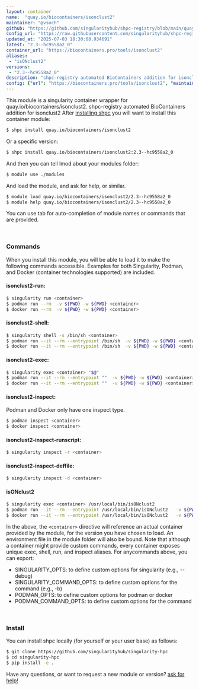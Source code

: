 ```yaml
---
layout: container
name:  "quay.io/biocontainers/isonclust2"
maintainer: "@vsoch"
github: "https://github.com/singularityhub/shpc-registry/blob/main/quay.io/biocontainers/isonclust2/container.yaml"
config_url: "https://raw.githubusercontent.com/singularityhub/shpc-registry/main/quay.io/biocontainers/isonclust2/container.yaml"
updated_at: "2025-07-03 18:30:08.934691"
latest: "2.3--hc9558a2_0"
container_url: "https://biocontainers.pro/tools/isonclust2"
aliases:
 - "isONclust2"
versions:
 - "2.3--hc9558a2_0"
description: "shpc-registry automated BioContainers addition for isonclust2"
config: {"url": "https://biocontainers.pro/tools/isonclust2", "maintainer": "@vsoch", "description": "shpc-registry automated BioContainers addition for isonclust2", "latest": {"2.3--hc9558a2_0": "sha256:3203cea99d751b157686860c8a68ddfd4238e1ae8a59a039a6f13a91d17cf4eb"}, "tags": {"2.3--hc9558a2_0": "sha256:3203cea99d751b157686860c8a68ddfd4238e1ae8a59a039a6f13a91d17cf4eb"}, "docker": "quay.io/biocontainers/isonclust2", "aliases": {"isONclust2": "/usr/local/bin/isONclust2"}}
---
```


This module is a singularity container wrapper for quay.io/biocontainers/isonclust2.
shpc-registry automated BioContainers addition for isonclust2
After [installing shpc](#install) you will want to install this container module:


```bash
$ shpc install quay.io/biocontainers/isonclust2
```

Or a specific version:

```bash
$ shpc install quay.io/biocontainers/isonclust2:2.3--hc9558a2_0
```

And then you can tell lmod about your modules folder:

```bash
$ module use ./modules
```

And load the module, and ask for help, or similar.

```bash
$ module load quay.io/biocontainers/isonclust2/2.3--hc9558a2_0
$ module help quay.io/biocontainers/isonclust2/2.3--hc9558a2_0
```

You can use tab for auto-completion of module names or commands that are provided.

<br>

### Commands

When you install this module, you will be able to load it to make the following commands accessible.
Examples for both Singularity, Podman, and Docker (container technologies supported) are included.

#### isonclust2-run:

```bash
$ singularity run <container>
$ podman run --rm  -v ${PWD} -w ${PWD} <container>
$ docker run --rm  -v ${PWD} -w ${PWD} <container>
```

#### isonclust2-shell:

```bash
$ singularity shell -s /bin/sh <container>
$ podman run --it --rm --entrypoint /bin/sh  -v ${PWD} -w ${PWD} <container>
$ docker run --it --rm --entrypoint /bin/sh  -v ${PWD} -w ${PWD} <container>
```

#### isonclust2-exec:

```bash
$ singularity exec <container> "$@"
$ podman run --it --rm --entrypoint ""  -v ${PWD} -w ${PWD} <container> "$@"
$ docker run --it --rm --entrypoint ""  -v ${PWD} -w ${PWD} <container> "$@"
```

#### isonclust2-inspect:

Podman and Docker only have one inspect type.

```bash
$ podman inspect <container>
$ docker inspect <container>
```

#### isonclust2-inspect-runscript:

```bash
$ singularity inspect -r <container>
```

#### isonclust2-inspect-deffile:

```bash
$ singularity inspect -d <container>
```


#### isONclust2

```bash
$ singularity exec <container> /usr/local/bin/isONclust2
$ podman run --it --rm --entrypoint /usr/local/bin/isONclust2   -v ${PWD} -w ${PWD} <container> -c " $@"
$ docker run --it --rm --entrypoint /usr/local/bin/isONclust2   -v ${PWD} -w ${PWD} <container> -c " $@"
```



In the above, the `<container>` directive will reference an actual container provided
by the module, for the version you have chosen to load. An environment file in the
module folder will also be bound. Note that although a container
might provide custom commands, every container exposes unique exec, shell, run, and
inspect aliases. For anycommands above, you can export:

 - SINGULARITY_OPTS: to define custom options for singularity (e.g., --debug)
 - SINGULARITY_COMMAND_OPTS: to define custom options for the command (e.g., -b)
 - PODMAN_OPTS: to define custom options for podman or docker
 - PODMAN_COMMAND_OPTS: to define custom options for the command

<br>

### Install

You can install shpc locally (for yourself or your user base) as follows:

```bash
$ git clone https://github.com/singularityhub/singularity-hpc
$ cd singularity-hpc
$ pip install -e .
```

Have any questions, or want to request a new module or version? [ask for help!](https://github.com/singularityhub/singularity-hpc/issues)